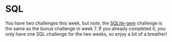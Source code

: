 # SQL

You have two challenges this week, but note, the [SQLite-gem](SQLite-gem) challenge is the same as the bonus challenge in week 7. If you already completed it, you only have one SQL challenge for the two weeks, so enjoy a bit of a breather!